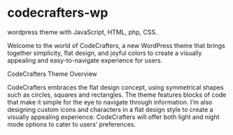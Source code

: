 # codecrafters-wp
wordpress theme with JavaScript, HTML, php, CSS.

Welcome to the world of CodeCrafters, a new WordPress theme that brings together simplicity, flat design, and joyful colors to create a visually appealing and easy-to-navigate experience for users. 

CodeCrafters Theme Overview


CodeCrafters embraces the flat design concept, using symmetrical shapes such as circles, squares and rectangles. The theme features blocks of code that make it simple for the eye to navigate through information. I’m also designing custom icons and characters in a flat design style to create a visually appealing experience. CodeCrafters will offer both light and night mode options to cater to users’ preferences.


